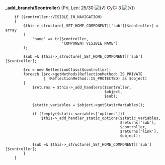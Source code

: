 **_add_branch($controller)** (Pri, Len: 25/30 ![(&radic;)](https://raw.github.com/TheB3Rt0z/schrimp/master/.inc/img/icon_16x16_green_ok.png "") CyC: 3 ![(&radic;)](https://raw.github.com/TheB3Rt0z/schrimp/master/.inc/img/icon_16x16_green_ok.png ""))  
  
        if ($controller::VISIBLE_IN_NAVIGATION)
        {
            $this->_structure[_SET_HOME_COMPONENT]['sub'][$controller] = array
            (
                'name' => tr($controller,
                             'COMPONENT VISIBLE NAME')
            );

            $sub =& $this->_structure[_SET_HOME_COMPONENT]['sub'][$controller];

            $rc = new ReflectionClass($controller);
            foreach ($rc->getMethods(ReflectionMethod::IS_PRIVATE
                     | !ReflectionMethod::IS_PROTECTED) as $object)
            {
                $returns = $this->_add_handlers($controller,
                                                $object,
                                                $sub);

                $static_variables = $object->getStaticVariables();

                if (!empty($static_variables['options']))
                    $this->_add_handler_static_options($static_variables,
                                                       $returns['sub'],
                                                       $controller,
                                                       $returns['link'],
                                                       $object);

                $sub =& $this->_structure[_SET_HOME_COMPONENT]['sub'][$controller];
            }
        }
